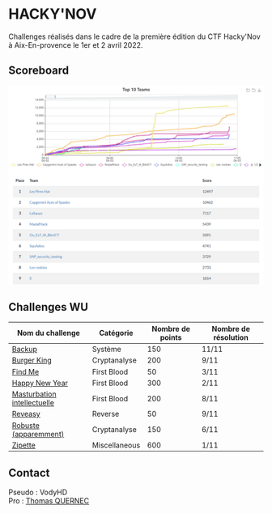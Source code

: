 # HACKY'NOV

Challenges réalisés dans le cadre de la première édition du CTF Hacky'Nov à Aix-En-provence le 1er et 2 avril 2022.

## Scoreboard
![Scoreboard](./Scoreboard.png)

## Challenges WU
| Nom du challenge            | Catégorie     | Nombre de points | Nombre de résolution |
|-----------------------------|---------------|------------------|----------------------|
| [Backup](/Backup/)                      | Système       |        150       |         11/11        |
| [Burger King](/Burger_King/)                 | Cryptanalyse  |        200       |         9/11         |
| [Find Me](/Find_Me/)                     | First Blood   |        50        |         3/11         |
| [Happy New Year](/Happy_New_Year/)              | First Blood   |        300       |         2/11         |
| [Masturbation intellectuelle](/Masturbation_intellectuelle) | First Blood   |        200       |         8/11         |
| [Reveasy](/Reveasy/)                     | Reverse       |        50        |         9/11         |
| [Robuste (apparemment)](/Robuste/)       | Cryptanalyse  |        150       |         6/11         |
| [Zipette](/Zipette/)                     | Miscellaneous |        600       |         1/11         |

## Contact

Pseudo : VodyHD<br/>
Pro : [Thomas QUERNEC](https://linkedin.com/in/thomas-quernec)
